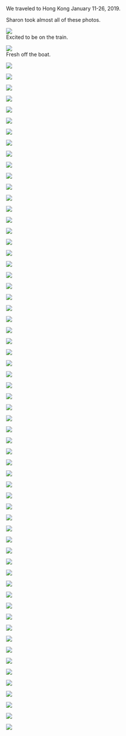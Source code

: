 <link rel="stylesheet" type="text/css" href="/css/markdown.css">

We traveled to Hong Kong January 11-26, 2019.

Sharon took almost all of these photos.

![](010.jpg)  
Excited to be on the train.

![](020.jpg)  
Fresh off the boat.

![](030.jpg)  


![](040.jpg)  


![](050.jpg)  


![](060.jpg)  


![](070.jpg)  


![](080.jpg)  


![](090.jpg)  


![](100.jpg)  


![](110.jpg)  


![](120.jpg)  


![](130.jpg)  


![](140.jpg)  


![](150.jpg)  


![](160.jpg)  


![](170.jpg)  


![](180.jpg)  


![](190.jpg)  


![](200.jpg)  


![](210.jpg)  


![](220.jpg)  


![](230.jpg)  


![](240.jpg)  


![](250.jpg)  


![](260.jpg)  


![](270.jpg)  


![](280.jpg)  


![](290.jpg)  


![](300.jpg)  


![](310.jpg)  


![](320.jpg)  


![](330.jpg)  


![](340.jpg)  


![](350.jpg)  


![](360.jpg)  


![](370.jpg)  


![](380.jpg)  


![](390.jpg)  


![](400.jpg)  


![](410.jpg)  


![](420.jpg)  


![](430.jpg)  


![](440.jpg)  


![](450.jpg)  


![](460.jpg)  


![](470.jpg)  


![](480.jpg)  


![](490.jpg)  


![](500.jpg)  


![](510.jpg)  


![](520.jpg)  


![](530.jpg)  


![](540.jpg)  


![](550.jpg)  


![](560.jpg)  


![](570.jpg)  


![](580.jpg)  


![](590.jpg)  


![](600.jpg)  


![](610.jpg)  


![](620.jpg)  


![](630.jpg)  
